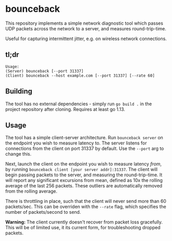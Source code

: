 # bounceback

This repository implements a simple network diagnostic tool which passes UDP packets across the network to a server, and measures round-trip-time.

Useful for capturing intermittent jitter, e.g. on wireless network connections.

## tl;dr

```
Usage:
(Server) bounceback [--port 31337]
(Client) bounceback --host example.com [--port 31337] [--rate 60]
```

## Building

The tool has no external dependencies - simply run `go build .` in the project repository after cloning. Requires at least go 1.13.

## Usage

The tool has a simple client-server architecture. Run `bounceback server` on the endpoint you wish to measure latency to. The server listens for connections from the client on port 31337 by default. Use the `--port` arg to change this.

Next, launch the client on the endpoint you wish to measure latency *from*, by running `bounceback client [your server addr]:31337`. The client will begin passing packets to the server, and measuring the round-trip-time. It will report any significant excursions from mean, defined as 10x the rolling average of the last 256 packets. These outliers are automatically removed from the rolling average.

There is throttling in place, such that the client will never send more than 60 packets/sec. This can be overriden with the `--rate` flag, which specifies the number of packets/second to send.

**Warning:** The client currently doesn't recover from packet loss gracefully. This will be of limited use, it its current form, for troubleshooting dropped packets.
